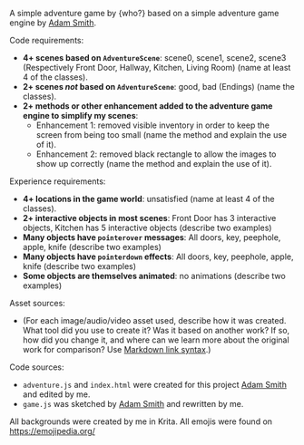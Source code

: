 A simple adventure game by {who?} based on a simple adventure game engine by [Adam Smith](https://github.com/rndmcnlly).

Code requirements:
- **4+ scenes based on `AdventureScene`**: scene0, scene1, scene2, scene3 (Respectively Front Door, Hallway, Kitchen, Living Room) (name at least 4 of the classes).
- **2+ scenes *not* based on `AdventureScene`**: good, bad (Endings) (name the classes).
- **2+ methods or other enhancement added to the adventure game engine to simplify my scenes**:
    - Enhancement 1: removed visible inventory in order to keep the screen from being too small (name the method and explain the use of it).
    - Enhancement 2: removed black rectangle to allow the images to show up correctly (name the method and explain the use of it).

Experience requirements:
- **4+ locations in the game world**: unsatisfied (name at least 4 of the classes).
- **2+ interactive objects in most scenes**: Front Door has 3 interactive objects, Kitchen has 5 interactive objects (describe two examples)
- **Many objects have `pointerover` messages**: All doors, key, peephole, apple, knife (describe two examples)
- **Many objects have `pointerdown` effects**: All doors, key, peephole, apple, knife (describe two examples)
- **Some objects are themselves animated**: no animations (describe two examples)

Asset sources:
- (For each image/audio/video asset used, describe how it was created. What tool did you use to create it? Was it based on another work? If so, how did you change it, and where can we learn more about the original work for comparison? Use [Markdown link syntax](https://docs.github.com/en/get-started/writing-on-github/getting-started-with-writing-and-formatting-on-github/basic-writing-and-formatting-syntax#links).)

Code sources:
- `adventure.js` and `index.html` were created for this project [Adam Smith](https://github.com/rndmcnlly) and edited by me.
- `game.js` was sketched by [Adam Smith](https://github.com/rndmcnlly) and rewritten by me.


All backgrounds were created by me in Krita.
All emojis were found on https://emojipedia.org/
